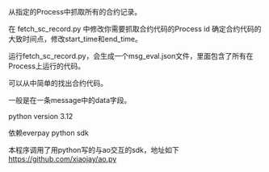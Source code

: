 从指定的Process中抓取所有的合约记录。

在 fetch_sc_record.py 中修改你需要抓取合约代码的Process id
确定合约代码的大致时间点，修改start_time和end_time。

运行fetch_sc_record.py，会生成一个msg_eval.json文件，里面包含了所有在Process上运行的代码。

可以从中简单的找出合约代码。

一般是在一条message中的data字段。


python version 3.12

依赖everpay python sdk

本程序调用了用python写的与ao交互的sdk，地址如下 https://github.com/xiaojay/ao.py 